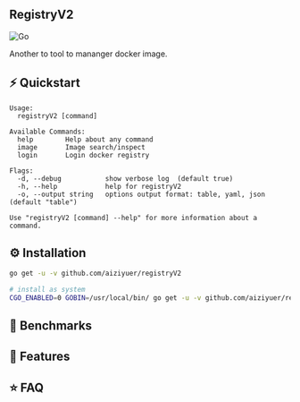 RegistryV2 
---

![Go](https://github.com/aiziyuer/registryV2/workflows/Go/badge.svg)

Another to tool to mananger docker image.

## ⚡️ Quickstart

```
Usage:
  registryV2 [command]

Available Commands:
  help        Help about any command
  image       Image search/inspect 
  login       Login docker registry

Flags:
  -d, --debug           show verbose log  (default true)
  -h, --help            help for registryV2
  -o, --output string   options output format: table, yaml, json  (default "table")

Use "registryV2 [command] --help" for more information about a command.

```

## ⚙️ Installation

``` bash
go get -u -v github.com/aiziyuer/registryV2

# install as system
CGO_ENABLED=0 GOBIN=/usr/local/bin/ go get -u -v github.com/aiziyuer/registryV2
```

## 🤖 Benchmarks

## 🎯 Features

## ⭐️ FAQ

